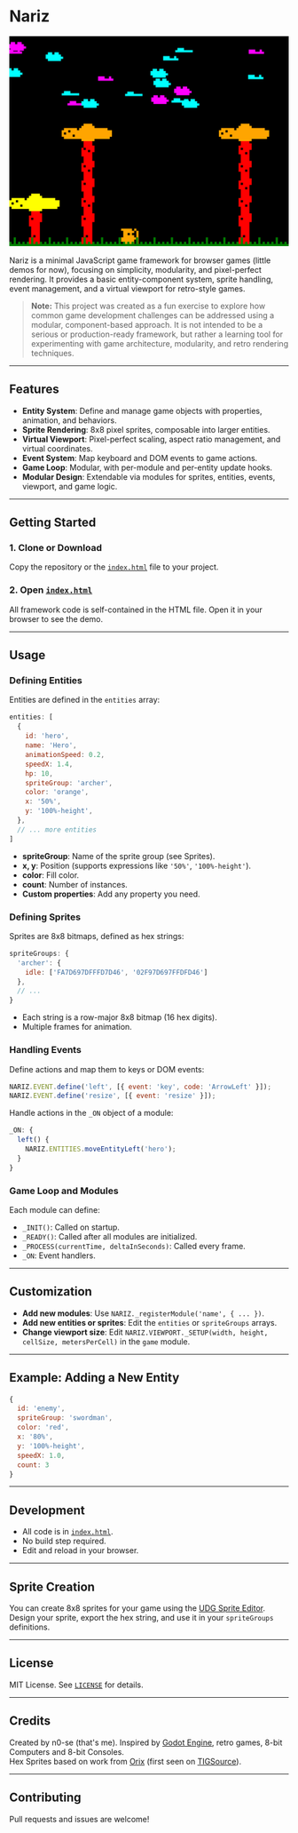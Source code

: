 # Nariz

![alt text](img/image.png)

Nariz is a minimal JavaScript game framework for browser games (little demos for now), focusing on simplicity, modularity, and pixel-perfect rendering. It provides a basic entity-component system, sprite handling, event management, and a virtual viewport for retro-style games.


> **Note:** This project was created as a fun exercise to explore how common game development challenges can be addressed using a modular, component-based approach. It is not intended to be a serious or production-ready framework, but rather a learning tool for experimenting with game architecture, modularity, and retro rendering techniques.

---

## Features

- **Entity System**: Define and manage game objects with properties, animation, and behaviors.
- **Sprite Rendering**: 8x8 pixel sprites, composable into larger entities.
- **Virtual Viewport**: Pixel-perfect scaling, aspect ratio management, and virtual coordinates.
- **Event System**: Map keyboard and DOM events to game actions.
- **Game Loop**: Modular, with per-module and per-entity update hooks.
- **Modular Design**: Extendable via modules for sprites, entities, events, viewport, and game logic.

---

## Getting Started

### 1. Clone or Download

Copy the repository or the [`index.html`](index.html ) file to your project.

### 2. Open [`index.html`](index.html )

All framework code is self-contained in the HTML file. Open it in your browser to see the demo.

---

## Usage

### Defining Entities

Entities are defined in the `entities` array:

```js
entities: [
  {
    id: 'hero',
    name: 'Hero',
    animationSpeed: 0.2,
    speedX: 1.4,
    hp: 10,
    spriteGroup: 'archer',
    color: 'orange',
    x: '50%',
    y: '100%-height',
  },
  // ... more entities
]
```

- **spriteGroup**: Name of the sprite group (see Sprites).
- **x, y**: Position (supports expressions like `'50%'`, `'100%-height'`).
- **color**: Fill color.
- **count**: Number of instances.
- **Custom properties**: Add any property you need.

### Defining Sprites

Sprites are 8x8 bitmaps, defined as hex strings:

```js
spriteGroups: {
  'archer': {
    idle: ['FA7D697DFFFD7D46', '02F97D697FFDFD46']
  },
  // ...
}
```

- Each string is a row-major 8x8 bitmap (16 hex digits).
- Multiple frames for animation.

### Handling Events

Define actions and map them to keys or DOM events:

```js
NARIZ.EVENT.define('left', [{ event: 'key', code: 'ArrowLeft' }]);
NARIZ.EVENT.define('resize', [{ event: 'resize' }]);
```

Handle actions in the `_ON` object of a module:

```js
_ON: {
  left() {
    NARIZ.ENTITIES.moveEntityLeft('hero');
  }
}
```

### Game Loop and Modules

Each module can define:

- `_INIT()`: Called on startup.
- `_READY()`: Called after all modules are initialized.
- `_PROCESS(currentTime, deltaInSeconds)`: Called every frame.
- `_ON`: Event handlers.

---

## Customization

- **Add new modules**: Use `NARIZ._registerModule('name', { ... })`.
- **Add new entities or sprites**: Edit the `entities` or `spriteGroups` arrays.
- **Change viewport size**: Edit `NARIZ.VIEWPORT._SETUP(width, height, cellSize, metersPerCell)` in the `game` module.

---

## Example: Adding a New Entity

```js
{
  id: 'enemy',
  spriteGroup: 'swordman',
  color: 'red',
  x: '80%',
  y: '100%-height',
  speedX: 1.0,
  count: 3
}
```

---

## Development

- All code is in [`index.html`](index.html ).
- No build step required.
- Edit and reload in your browser.

---

## Sprite Creation

You can create 8x8 sprites for your game using the [UDG Sprite Editor](https://www.sebastian.it/udg). Design your sprite, export the hex string, and use it in your `spriteGroups` definitions.

---

## License

MIT License. See [`LICENSE`](LICENSE ) for details.

---

## Credits

Created by n0-se (that's me). Inspired by [Godot Engine](https://godotengine.org/), retro games, 8-bit Computers and 8-bit Consoles.  
Hex Sprites based on work from [Orix](www.oryxdesignlab.com) (first seen on [TIGSource](https://forums.tigsource.com/index.php?topic=8970.0)).

---

## Contributing

Pull requests and issues are welcome!
